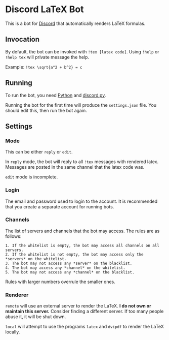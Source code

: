 # Discord LaTeX Bot

This is a bot for [Discord](https://discordapp.com/) that automatically renders LaTeX formulas.

## Invocation

By default, the bot can be invoked with `!tex [latex code]`. Using `!help` or `!help tex` will private message the help.

Example: `!tex \sqrt{a^2 + b^2} = c`

## Running

To run the bot, you need [Python](https://www.python.org/) and [discord.py](https://github.com/Rapptz/discord.py).

Running the bot for the first time will produce the `settings.json` file. You should edit this, then run the bot again.

## Settings

### Mode

This can be either `reply` or `edit`.

In `reply` mode, the bot will reply to all `!tex` messages with rendered latex. Messages are posted in the same channel that the latex code was.

`edit` mode is incomplete.

### Login

The email and password used to login to the account. It is recommended that you create a separate account for running bots.

### Channels

The list of servers and channels that the bot may access. The rules are as follows:
	
	1. If the whitelist is empty, the bot may access all channels on all servers.
	2. If the whitelist is not empty, the bot may access only the *servers* on the whitelist.
	3. The bot may not access any *server* on the blacklist.
	4. The bot may access any *channel* on the whitelist.
	5. The bot may not access any *channel* on the blacklist.

Rules with larger numbers overrule the smaller ones.

### Renderer

`remote` will use an external server to render the LaTeX. **I do not own or maintain this server.**
Consider finding a different server. If too many people abuse it, it will be shut down.

`local` will attempt to use the programs `latex` and `dvipdf` to render the LaTeX locally.